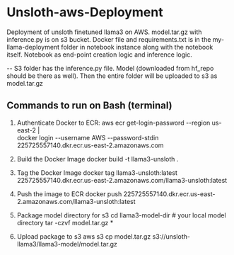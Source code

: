 # Unsloth-aws-Deployment
Deployment of unsloth finetuned llama3 on AWS.
model.tar.gz with inference.py is on s3 bucket. 
Docker file and requirements.txt is in the my-llama-deployment folder in notebook instance along with the notebook itself.
Notebook as end-point creation logic and inference logic.

-- S3 folder has the inference.py file. Model (downloaded from hf_repo should be there as well). Then the entire folder will be uploaded to s3 as model.tar.gz

## Commands to run on Bash (terminal)

1. Authenticate Docker to ECR:
aws ecr get-login-password --region us-east-2 | \
docker login --username AWS --password-stdin 225725557140.dkr.ecr.us-east-2.amazonaws.com

2. Build the Docker Image
docker build -t llama3-unsloth .

3. Tag the Docker Image
docker tag llama3-unsloth:latest \
225725557140.dkr.ecr.us-east-2.amazonaws.com/llama3-unsloth:latest

4. Push the image to ECR
docker push 225725557140.dkr.ecr.us-east-2.amazonaws.com/llama3-unsloth:latest

5. Package model directory for s3
cd llama3-model-dir  # your local model directory
tar -czvf model.tar.gz *

6. Upload package to s3
aws s3 cp model.tar.gz s3://unsloth-llama3/llama3-model/model.tar.gz

